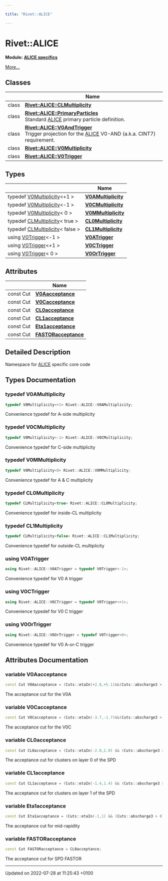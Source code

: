 ```yaml
---

title: "Rivet::ALICE"

---
```


# Rivet::ALICE

**Module:** **[ALICE specifics](http://example.org/modules/group__alice/)**

 [More...](#detailed-description)

## Classes

|                | Name           |
| -------------- | -------------- |
| class | **[Rivet::ALICE::CLMultiplicity](http://example.org/classes/classrivet_1_1alice_1_1clmultiplicity/)**  |
| class | **[Rivet::ALICE::PrimaryParticles](http://example.org/classes/classrivet_1_1alice_1_1primaryparticles/)** <br>Standard <a href="http://example.org/namespaces/namespacerivet_1_1alice/">ALICE</a> primary particle definition.  |
| class | **[Rivet::ALICE::V0AndTrigger](http://example.org/classes/classrivet_1_1alice_1_1v0andtrigger/)** <br>Trigger projection for the <a href="http://example.org/namespaces/namespacerivet_1_1alice/">ALICE</a> V0-AND (a.k.a. CINT7) requirement.  |
| class | **[Rivet::ALICE::V0Multiplicity](http://example.org/classes/classrivet_1_1alice_1_1v0multiplicity/)**  |
| class | **[Rivet::ALICE::V0Trigger](http://example.org/classes/classrivet_1_1alice_1_1v0trigger/)**  |

## Types

|                | Name           |
| -------------- | -------------- |
| typedef <a href="http://example.org/classes/classrivet_1_1alice_1_1v0multiplicity/">V0Multiplicity</a><+1 > | **[V0AMultiplicity](http://example.org/namespaces/namespacerivet_1_1alice/#typedef-v0amultiplicity)**  |
| typedef <a href="http://example.org/classes/classrivet_1_1alice_1_1v0multiplicity/">V0Multiplicity</a><-1 > | **[V0CMultiplicity](http://example.org/namespaces/namespacerivet_1_1alice/#typedef-v0cmultiplicity)**  |
| typedef <a href="http://example.org/classes/classrivet_1_1alice_1_1v0multiplicity/">V0Multiplicity</a>< 0 > | **[V0MMultiplicity](http://example.org/namespaces/namespacerivet_1_1alice/#typedef-v0mmultiplicity)**  |
| typedef <a href="http://example.org/classes/classrivet_1_1alice_1_1clmultiplicity/">CLMultiplicity</a>< true > | **[CL0Multiplicity](http://example.org/namespaces/namespacerivet_1_1alice/#typedef-cl0multiplicity)**  |
| typedef <a href="http://example.org/classes/classrivet_1_1alice_1_1clmultiplicity/">CLMultiplicity</a>< false > | **[CL1Multiplicity](http://example.org/namespaces/namespacerivet_1_1alice/#typedef-cl1multiplicity)**  |
| using <a href="http://example.org/classes/classrivet_1_1alice_1_1v0trigger/">V0Trigger</a><-1 > | **[V0ATrigger](http://example.org/namespaces/namespacerivet_1_1alice/#using-v0atrigger)**  |
| using <a href="http://example.org/classes/classrivet_1_1alice_1_1v0trigger/">V0Trigger</a><+1 > | **[V0CTrigger](http://example.org/namespaces/namespacerivet_1_1alice/#using-v0ctrigger)**  |
| using <a href="http://example.org/classes/classrivet_1_1alice_1_1v0trigger/">V0Trigger</a>< 0 > | **[V0OrTrigger](http://example.org/namespaces/namespacerivet_1_1alice/#using-v0ortrigger)**  |

## Attributes

|                | Name           |
| -------------- | -------------- |
| const Cut | **[V0Aacceptance](http://example.org/modules/group__alice/#variable-v0aacceptance)**  |
| const Cut | **[V0Cacceptance](http://example.org/modules/group__alice/#variable-v0cacceptance)**  |
| const Cut | **[CL0acceptance](http://example.org/modules/group__alice/#variable-cl0acceptance)**  |
| const Cut | **[CL1acceptance](http://example.org/modules/group__alice/#variable-cl1acceptance)**  |
| const Cut | **[Eta1acceptance](http://example.org/modules/group__alice/#variable-eta1acceptance)**  |
| const Cut | **[FASTORacceptance](http://example.org/modules/group__alice/#variable-fastoracceptance)**  |

## Detailed Description


Namespace for <a href="http://example.org/namespaces/namespacerivet_1_1alice/">ALICE</a> specific core code 

## Types Documentation

### typedef V0AMultiplicity

```cpp
typedef V0Multiplicity<+1> Rivet::ALICE::V0AMultiplicity;
```


Convenience typedef for A-side multiplicity 


### typedef V0CMultiplicity

```cpp
typedef V0Multiplicity<-1> Rivet::ALICE::V0CMultiplicity;
```


Convenience typedef for C-side multiplicity 


### typedef V0MMultiplicity

```cpp
typedef V0Multiplicity<0> Rivet::ALICE::V0MMultiplicity;
```


Convenience typedef for A & C multiplicity 


### typedef CL0Multiplicity

```cpp
typedef CLMultiplicity<true> Rivet::ALICE::CL0Multiplicity;
```


Convenience typedef for inside-CL multiplicity 


### typedef CL1Multiplicity

```cpp
typedef CLMultiplicity<false> Rivet::ALICE::CL1Multiplicity;
```


Convenience typedef for outside-CL multiplicity 


### using V0ATrigger

```cpp
using Rivet::ALICE::V0ATrigger = typedef V0Trigger<-1>;
```


Convenience typedef for V0 A trigger 


### using V0CTrigger

```cpp
using Rivet::ALICE::V0CTrigger = typedef V0Trigger<+1>;
```


Convenience typedef for V0 C trigger 


### using V0OrTrigger

```cpp
using Rivet::ALICE::V0OrTrigger = typedef V0Trigger<0>;
```


Convenience typedef for V0 A-or-C trigger 




## Attributes Documentation

### variable V0Aacceptance

```cpp
const Cut V0Aacceptance = (Cuts::etaIn(+2.8,+5.1)&&(Cuts::abscharge3 > 0));
```


The acceptance cut for the V0A 


### variable V0Cacceptance

```cpp
const Cut V0Cacceptance = (Cuts::etaIn(-3.7,-1.7)&&(Cuts::abscharge3 > 0));
```


The acceptance cut for the V0C 


### variable CL0acceptance

```cpp
const Cut CL0acceptance = (Cuts::etaIn(-2.0,2.0) && (Cuts::abscharge3 > 0));
```


The acceptance cut for clusters on layer 0 of the SPD 


### variable CL1acceptance

```cpp
const Cut CL1acceptance = (Cuts::etaIn(-1.4,1.4) && (Cuts::abscharge3 > 0));
```


The acceptance cut for clusters on layer 1 of the SPD 


### variable Eta1acceptance

```cpp
const Cut Eta1acceptance = (Cuts::etaIn(-1,1) && (Cuts::abscharge3 > 0));
```


The acceptance cut for mid-rapidity 


### variable FASTORacceptance

```cpp
const Cut FASTORacceptance = CL0acceptance;
```


The acceptance cut for SPD FASTOR 





-------------------------------

Updated on 2022-07-28 at 11:25:43 +0100